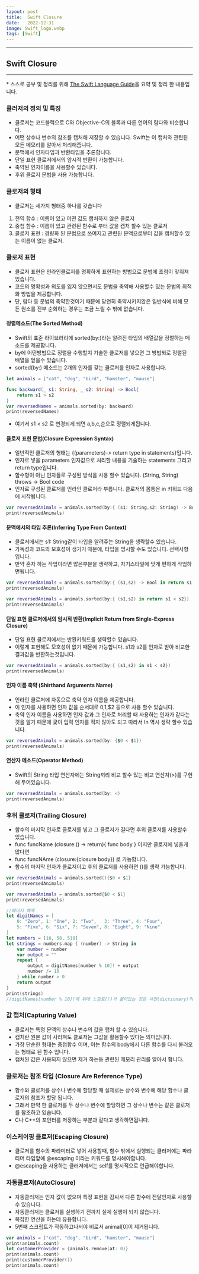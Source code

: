 ```yaml
---
layout: post
title:  Swift Closure
date:   2022-12-31
image: Swift_logo.webp
tags: [Swift]
---
```


---
## Swift Closure
---
\* 스스로 공부 및 정리를 위해 [The Swift Language Guide](https://jusung.gitbook.io/the-swift-language-guide/)을 요약 및 정리 한 내용입니다. 

### 클러저의 정의 및 특징
  - 클로저는 코드블럭으로 C와 Objective-C의 블록과 다른 언어의 람다와 비슷합니다.
  - 어떤 상수나 변수의 참조를 캡처해 저장할 수 있습니다. Swift는 이 캡처와 관련된 모든 메모리를 알아서 처리해줍니다.
  - 문맥에서 인자타입과 반환타입을 추론합니다.
  - 단일 표현 클로저에서의 암시적 반환이 가능합니다.
  - 축약된 인자이름을 사용할수 있습니다.
  - 후위 클로저 문법을 사용 가능합니다.

### 클로저의 형태
   - 클로저는 세가지 형태중 하나를 갖습니다
   1. 전역 함수 : 이름이 있고 어떤 값도 캡처하지 않은 클로저
   2. 중첩 함수 : 이름이 있고 관련된 함수로 부터 값을 캡처 할수 있는 클로저
   3. 클로저 표현 : 경량화 된 문법으로 쓰여지고 관련된 문액으로부터 값을 캡처할수 있는 이름이 없는 클로저.

### 클로저 표현
   - 클로저 표현은 인라인클로저를 명확하게 표현하는 방법으로 문법에 초첨이 맞춰져있습니다.
   - 코드의 명확성과 의도를 잃지 않으면서도 문법을 축약해 사용할수 있는 문법의 최적화 방법을 제공합니다.
   - 단, 람다 등 문법의 축약한것이기 때문에 당연히 축약시키지않은 일반식에 비해 모든 원소를 전부 순회하는 경우는 조금 느릴 수 밖에 없습니다.

#### 정렬메소드(The Sorted Method)
   - Swift의 표준 라이브러리에 sorted(by:)라는 알려진 타입의 배열값을 정렬하는 메소드를 제공합니다.
   - by에 어떤방법으로 정렬을 수행할지 기술한 클로저를 넣으면 그 방법되로 정렬된 배열을 얻을수 있습니다.
   - sorted(by:) 메소드는 2개의 인자를 갖는 클로저를 인자로 사용합니다.

```swift
let animals = ["cat", "dog", "bird", "hamster", "mause"]

func backward(_ s1: String, _ s2: String) -> Bool{
    return s1 > s2
}
var reversedNames = animals.sorted(by: backward)
print(reversedNames)
```
   - 여기서 s1 < s2 로 변경되게 되면 a,b,c,순으로 정렬되게됩니다.

#### 클로저 표현 문법(Closure Expression Syntax)
   - 일반적인 클로저의 형태는  {(parameters)-> return type in statements}입니다.
   - 인자로 넣을 parameters 인자값으로 처리할 내용을 기술하는 statements 그리고 return type입니다.
   - 함수형이 아닌 인자들로 구성된 방식을 사용 할수 있습니다. (String, String) throws -> Bool code
   - 인자로 구성된 클로저를 인라인 클로저라 부릅니다. 클로저의 몸통은 in 키워드 다음에 시작됩니다.

```swift
var reversedAnimals = animals.sorted(by:{ (s1: String,s2: String) -> Bool in return s1 < s2})
print(reversedAnimals)
```

#### 문맥에서의 타입 추론(Inferring Type From Context)
   - 클로저에서는 s1: String같이 타입을 알려주는 String을 생략할수 있습니다.
   - 가독성과 코드의 모호성이 생기기 때문에, 타입을 명시할 수도 있습니다. 선택사항입니다.
   - 만약 혼자 하는 작업이라면 많은부분을 생략하고, 자기스타일에 맞게 편하게 작업하면됩니다.

```swift
var reversedAnimals = animals.sorted(by:{ (s1,s2) -> Bool in return s1 < s2})
print(reversedAnimals)

var reversedAnimals = animals.sorted(by:{ (s1,s2) in return s1 < s2})
print(reversedAnimals)
```

#### 단일 표현 클로저에서의 암시적 반환(Implicit Return from Single-Express Closure)
   - 단일 표현 클로저에서는 반환키워드를 생략할수 있습니다.
   - 이렇게 표현해도 모호성이 없기 때문에 가능합니다. s1과 s2를 인자로 받아 비교한 결과값을 반환하는것입니다.

```swift
var reversedAnimals = animals.sorted(by:{ (s1,s2) in s1 < s2})
print(reversedAnimals)
```

#### 인자 이름 축약 (Shirthand Arguments Name)
   - 인라인 클로저에 자동으로 축약 인자 이름을 제공합니다.
   - 이 인자를 사용하면 인자 값을 순서대로 $0,$1,$2 등으로 사용 할수 있습니다.
   - 축약 인자 이름을 사용하면 인자 값과 그 인자로 처리할 때 사용하는 인자가 같다는 것을 알기 때문에 궂이 입력 인자를 적지 않아도 되고 따라서 In 역시 생략 할수 있습니다.

```swift
var reversedAnimals = animals.sorted(by: {$0 < $1})
print(reversedAnimals)
```

#### 연산자 메소드(Operator Method)
   - Swift의 String 타입 연산자에는 String끼리 비교 할수 있는 비교 연산자(>)를 구현해 두어있습니다.

```swift
var reversedAnimals = animals.sorted(by: <)
print(reversedAnimals)
```

### 후위 클로저(Trailing Closure)
   - 함수의 마지막 인자로 클로저를 넣고 그 클로저가 길다면 후위 클로저를 사용할수 있습니다.
   - func funcName (closure:() -> return){ func body } 이지만 클로저에 넣을게 많다면
   - func funcNAme (closure:{closure body}) 로 가능합니다. 
   - 함수의 마지막 인자가 클로저이고 후의 클로저를 사용하면 ()를 생략 가능합니다.

```swift
var reversedAnimals = animals.sorted(){$0 < $1}
print(reversedAnimals)

var reversedAnimals = animals.sorted{$0 < $1}
print(reversedAnimals)

//페이지 예제
let digitNames = [
    0: "Zero", 1: "One", 2: "Two",   3: "Three", 4: "Four",
    5: "Five", 6: "Six", 7: "Seven", 8: "Eight", 9: "Nine"
]
let numbers = [16, 58, 510]
let strings = numbers.map { (number) -> String in
    var number = number
    var output = ""
    repeat {
        output = digitNames[number % 10]! + output
        number /= 10
    } while number > 0
    return output
}
print(strings)
//digitNames[number % 10]!에 뒤에 느낌표(!)가 붙어있는 것은 사전(dictionary)의 subscript는 옵셔널이기 때문입니다.
```

### 값 캡처(Capturing Value)
   - 클로저는 특정 문맥의 상수나 변수의 값을 캡처 할 수 있습니다.
   - 캡처란 원본 값이 사라져도 클로저는 그값을 활용할수 있다는 의미입니다.
   - 가장 단순한 형태는 중첩함수 이며, 이는 함수의 body에서 다른 함수를 다시 불러오는 형태로 된 함수 입니다.
   - 캡처된 값은 사용되지 않으면 제거 하는등 관련된 메모리 관리를 알아서 합니다.

### 클로저는 참조 타입 (Closure Are Reference Type)
   - 함수와 클로저를 상수나 변수에 할당할 때 실제로는 상수와 변수에 해당 함수나 클로저의 참조가 할당 됩니다.
   - 그래서 만약 한 클로저를 두 상수나 변수에 할당하면 그 상수나 변수는 같은 클로저를 참조하고 있습니다.
   - C나 C++의 포인터를 저장하는 부분과 같다고 생각하면됩니다.

### 이스케이핑 클로저(Escaping Closure)
   - 클로저를 함수의 파라미터로 넣어 사용할때, 함수 밖에서 실행되는 클러저에는 파라티머 타입앞에 @escaping 이라는 키워드를 명시해야합니다.
   - @escaping을 사용하는 클러저에서는 self를 명시적으로 언급해야합니다.

### 자동클로저(AutoClosure)
   - 자동클러저는 인자 값이 없으며 특정 표현을 감싸서 다른 함수에 전달인자로 사용할수 있습니다.
   - 자동클러저는 클로저를 실행하기 전까지 실제 실행이 되지 않습니다. 
   - 복잡한 연산을 하는데 유용합니다.
   - 5번째 스크립트가 작동하고나서야 비로서 animal[0]이 제거됩니다. 

```swift
var animals = ["cat", "dog", "bird", "hamster", "mause"]
print(animals.count)
let customerProvider = {animals.remove(at: 0)}
print(animals.count)
print(customerProvider())
print(animals.count)
```